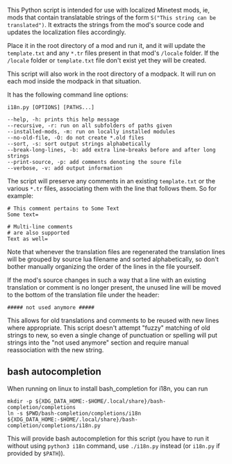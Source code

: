 This Python script is intended for use with localized Minetest mods, ie, mods that contain translatable strings of the form ``S("This string can be translated")``. It extracts the strings from the mod's source code and updates the localization files accordingly.

Place it in the root directory of a mod and run it, and it will update the ``template.txt`` and any ``*.tr`` files present in that mod's ``/locale`` folder. If the ``/locale`` folder or ``template.txt`` file don't exist yet they will be created.

This script will also work in the root directory of a modpack. It will run on each mod inside the modpack in that situation.

It has the following command line options:

```
i18n.py [OPTIONS] [PATHS...]

--help, -h: prints this help message
--recursive, -r: run on all subfolders of paths given
--installed-mods, -m: run on locally installed modules
--no-old-file, -O: do not create *.old files
--sort, -s: sort output strings alphabetically
--break-long-lines, -b: add extra line-breaks before and after long strings
--print-source, -p: add comments denoting the soure file
--verbose, -v: add output information
```

The script will preserve any comments in an existing ``template.txt`` or the various ``*.tr`` files, associating them with the line that follows them. So for example:

```
# This comment pertains to Some Text
Some text=

# Multi-line comments
# are also supported
Text as well=
```

Note that whenever the translation files are regenerated the translation lines will be grouped by source lua filename and sorted alphabetically, so don't bother manually organizing the order of the lines in the file yourself.

If the mod's source changes in such a way that a line with an existing translation or comment is no longer present, the unused line will be moved to the bottom of the translation file under the header:

```
##### not used anymore #####
```

This allows for old translations and comments to be reused with new lines where appropriate. This script doesn't attempt "fuzzy" matching of old strings to new, so even a single change of punctuation or spelling will put strings into the "not used anymore" section and require manual reassociation with the new string.

## bash autocompletion

When running on linux to install bash_completion for i18n, you can run

```
mkdir -p ${XDG_DATA_HOME:-$HOME/.local/share}/bash-completion/completions
ln -s $PWD/bash-completion/completions/i18n ${XDG_DATA_HOME:-$HOME/.local/share}/bash-completion/completions/i18n.py
```

This will provide bash autocompletion for this script (you have to run it without using `python3 i18n` command, use `./i18n.py` instead (or `i18n.py` if provided by `$PATH`)).
